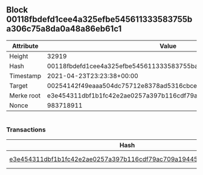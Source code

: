 ## Block 00118fbdefd1cee4a325efbe545611333583755ba306c75a8da0a48a86eb61c1

Attribute | Value
--- | ---
Height | 32919
Hash | 00118fbdefd1cee4a325efbe545611333583755ba306c75a8da0a48a86eb61c1
Timestamp | 2021-04-23T23:23:38+00:00
Target | 00254142f49eaaa504dc75712e8378ad5316cbcead634704b3734b6271167cc4
Merke root | e3e454311dbf1b1fc42e2ae0257a397b116cdf79ac709a194452389a2f0c8adb
Nonce | 983718911

```

```

### Transactions

Hash | Amount
--- | ---
[e3e454311dbf1b1fc42e2ae0257a397b116cdf79ac709a194452389a2f0c8adb](e3e454311dbf1b1fc42e2ae0257a397b116cdf79ac709a194452389a2f0c8adb.md) | 10.00000000 SKEPTI 
